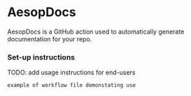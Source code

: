 # AesopDocs
AesopDocs is a GitHub action used to automatically generate documentation for your repo. 

### Set-up instructions
TODO: add usage instructions for end-users

```bash
example of workflow file demonstating use
```